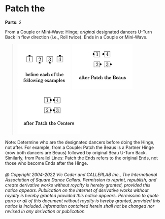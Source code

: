 
# Patch the <anyone>
**Parts:** 2  

From a Couple or Mini-Wave: Hinge; *original* designated dancers
U-Turn Back in flow direction (i.e., Roll twice). Ends in a Couple or
Mini-Wave.

> 
> ![alt](patch-1.png)
> ![alt](patch-2.png)
> ![alt](patch-3.png)
> 

Note: Determine who are the designated dancers before doing the
Hinge, not after. For example, from a Couple: Patch the Beaus is a
Partner Hinge (now both dancers are Beaus) followed by original Beau
U-Turn Back. Similarly, from Parallel Lines: Patch the Ends refers to
the original Ends, not those who become Ends after the Hinge.

###### @ Copyright 2004-2022 Vic Ceder and CALLERLAB Inc., The International Association of Square Dance Callers. Permission to reprint, republish, and create derivative works without royalty is hereby granted, provided this notice appears. Publication on the Internet of derivative works without royalty is hereby granted provided this notice appears. Permission to quote parts or all of this document without royalty is hereby granted, provided this notice is included. Information contained herein shall not be changed nor revised in any derivation or publication.
